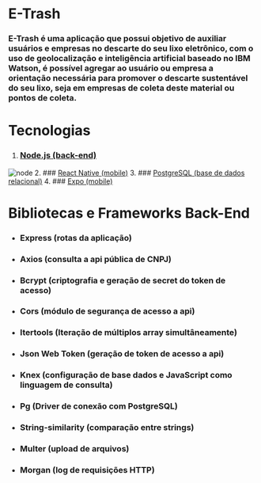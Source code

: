 # E-Trash

### E-Trash é uma aplicação que possui objetivo de auxiliar usuários e empresas no descarte do seu lixo eletrônico, com o uso de geolocalização e inteligência artificial baseado no IBM Watson, é possível agregar ao usuário ou empresa a orientação necessária para promover o descarte sustentável do seu lixo, seja em empresas de coleta deste material ou pontos de coleta.    

# Tecnologias

1. ### [Node.js (back-end)](https://www.nodejs.org) 
![node](https://user-images.githubusercontent.com/59677362/81222849-5b33d000-8fbb-11ea-9dd3-e7d8c9596119.jpeg?w=10h=10)
2. ### [React Native (mobile)](https://www.reactnative.dev)
3. ### [PostgreSQL (base de dados relacional)](https://postgresql.org)
4. ### [Expo (mobile)](https://www.expo.io)

# Bibliotecas e Frameworks Back-End

* ### Express (rotas da aplicação)
* ### Axios (consulta a api pública de CNPJ)
* ### Bcrypt (criptografia e geração de secret do token de acesso)
* ### Cors (módulo de segurança de acesso a api)
* ### Itertools (Iteração de múltiplos array simultâneamente)
* ### Json Web Token (geração de token de acesso a api)
* ### Knex (configuração de base dados e JavaScript como linguagem de consulta)
* ### Pg (Driver de conexão com PostgreSQL)
* ### String-similarity (comparação entre strings)
* ### Multer (upload de arquivos)
* ### Morgan (log de requisições HTTP)



